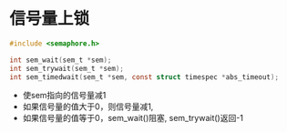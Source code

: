 # 信号量上锁

```c
#include <semaphore.h>

int sem_wait(sem_t *sem);
int sem_trywait(sem_t *sem);
int sem_timedwait(sem_t *sem, const struct timespec *abs_timeout);
```

- 使sem指向的信号量减1
- 如果信号量的值大于0，则信号量减1,
- 如果信号量的值等于0，sem_wait()阻塞, sem_trywait()返回-1